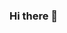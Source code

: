 ### Hi there 👋

<!--
**ghoulgirl92/ghoulgirl92** is a ✨ _special_ ✨ repository because its `README.md` (this file) appears on your GitHub profile.

Here are some ideas to get you started:

- 🔭 I’m currently working on ...
- 🌱 I’m currently learning ...
- 👯 I’m looking to collaborate on ...
- 🤔 I’m looking for help with ...
- 💬 Ask me about ...
- 📫 How to reach me: ...
- 😄 Pronouns: ...
![Snake animation](https://github.com/ghoulgirl92/ghoulgirl92/blob/output/github-contribution-grid-snake.svg)
